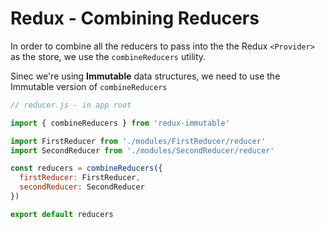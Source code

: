 # Redux - Combining Reducers

In order to combine all the reducers to pass into the the Redux `<Provider>` as the store, we use the `combineReducers` utility.

Sinec we're using **Immutable** data structures, we need to use the Immutable version of `combineReducers`

```js
// reducer.js - in app root

import { combineReducers } from 'redux-immutable'

import FirstReducer from './modules/FirstReducer/reducer'
import SecondReducer from './modules/SecondReducer/reducer'

const reducers = combineReducers({
  firstReducer: FirstReducer,
  secondReducer: SecondReducer
})

export default reducers
```
